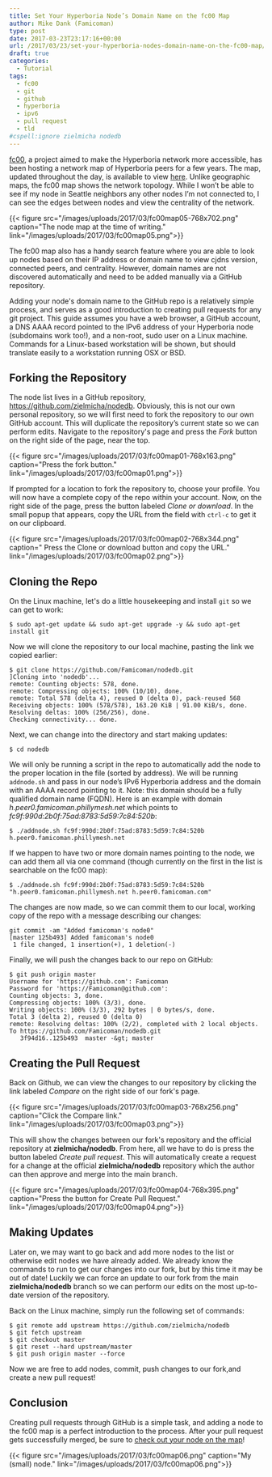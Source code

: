 ```yaml
---
title: Set Your Hyperboria Node’s Domain Name on the fc00 Map
author: Mike Dank (Famicoman)
type: post
date: 2017-03-23T23:17:16+00:00
url: /2017/03/23/set-your-hyperboria-nodes-domain-name-on-the-fc00-map/
draft: true
categories:
  - Tutorial
tags:
  - fc00
  - git
  - github
  - hyperboria
  - ipv6
  - pull request
  - tld
#cspell:ignore zielmicha nodedb
---
```

[fc00][1], a project aimed to make the Hyperboria network more accessible, has been hosting a network map of Hyperboria peers for a few years. The map, updated throughout the day, is available to view [here][2]. Unlike geographic maps, the fc00 map shows the network topology. While I won&#8217;t be able to see if my node in Seattle neighbors any other nodes I&#8217;m not connected to, I can see the edges between nodes and view the centrality of the network.

{{< figure src="/images/uploads/2017/03/fc00map05-768x702.png" caption="The node map at the time of writing." link="/images/uploads/2017/03/fc00map05.png">}}

The fc00 map also has a handy search feature where you are able to look up nodes based on their IP address or domain name to view cjdns version, connected peers, and centrality. However, domain names are not discovered automatically and need to be added manually via a GitHub repository.

Adding your node's domain name to the GitHub repo is a relatively simple process, and serves as a good introduction to creating pull requests for any git project. This guide assumes you have a web browser, a GitHub account, a DNS AAAA record pointed to the IPv6 address of your Hyperboria node (subdomains work too!), and a non-root, sudo user on a Linux machine. Commands for a Linux-based workstation will be shown, but should translate easily to a workstation running OSX or BSD.

## Forking the Repository

The node list lives in a GitHub repository, https://github.com/zielmicha/nodedb. Obviously, this is not our own personal repository, so we will first need to fork the repository to our own GitHub account. This will duplicate the repository&#8217;s current state so we can perform edits. Navigate to the repository's page and press the _Fork_ button on the right side of the page, near the top.

{{< figure src="/images/uploads/2017/03/fc00map01-768x163.png" caption="Press the fork button." link="/images/uploads/2017/03/fc00map01.png">}}

If prompted for a location to fork the repository to, choose your profile. You will now have a complete copy of the repo within your account. Now, on the right side of the page, press the button labeled _Clone or download_. In the small popup that appears, copy the URL from the field with `ctrl-c` to get it on our clipboard.

{{< figure src="/images/uploads/2017/03/fc00map02-768x344.png" caption=" Press the Clone or download button and copy the URL." link="/images/uploads/2017/03/fc00map02.png">}}

## Cloning the Repo

On the Linux machine, let's do a little housekeeping and install `git` so we can get to work:

```
$ sudo apt-get update && sudo apt-get upgrade -y && sudo apt-get install git
```

Now we will clone the repository to our local machine, pasting the link we copied earlier:

```
$ git clone https://github.com/Famicoman/nodedb.git
]Cloning into 'nodedb'...
remote: Counting objects: 578, done.
remote: Compressing objects: 100% (10/10), done.
remote: Total 578 (delta 4), reused 0 (delta 0), pack-reused 568
Receiving objects: 100% (578/578), 163.20 KiB | 91.00 KiB/s, done.
Resolving deltas: 100% (256/256), done.
Checking connectivity... done.
```

Next, we can change into the directory and start making updates:

```
$ cd nodedb
```

We will only be running a script in the repo to automatically add the node to the proper location in the file (sorted by address). We will be running `addnode.sh` and pass in our node&#8217;s IPv6 Hyperboria address and the domain with an AAAA record pointing to it. Note: this domain should be a fully qualified domain name (FQDN). Here is an example with domain _h.peer0.famicoman.phillymesh.net_ which points to _fc9f:990d:2b0f:75ad:8783:5d59:7c84:520b_:

```
$ ./addnode.sh fc9f:990d:2b0f:75ad:8783:5d59:7c84:520b h.peer0.famicoman.phillymesh.net
```

If we happen to have two or more domain names pointing to the node, we can add them all via one command (though currently on the first in the list is searchable on the fc00 map):

```
$ ./addnode.sh fc9f:990d:2b0f:75ad:8783:5d59:7c84:520b "h.peer0.famicoman.phillymesh.net h.peer0.famicoman.com"
```

The changes are now made, so we can commit them to our local, working copy of the repo with a message describing our changes:

```
git commit -am "Added famicoman's node0"
[master 125b493] Added famicoman's node0
 1 file changed, 1 insertion(+), 1 deletion(-)
 ```

Finally, we will push the changes back to our repo on GitHub:

```
$ git push origin master
Username for 'https://github.com': Famicoman
Password for 'https://Famicoman@github.com':
Counting objects: 3, done.
Compressing objects: 100% (3/3), done.
Writing objects: 100% (3/3), 292 bytes | 0 bytes/s, done.
Total 3 (delta 2), reused 0 (delta 0)
remote: Resolving deltas: 100% (2/2), completed with 2 local objects.
To https://github.com/Famicoman/nodedb.git
   3f94d16..125b493  master -&gt; master
```

## Creating the Pull Request

Back on Github, we can view the changes to our repository by clicking the link labeled _Compare_ on the right side of our fork's page.

{{< figure src="/images/uploads/2017/03/fc00map03-768x256.png" caption="Click the Compare link." link="/images/uploads/2017/03/fc00map03.png">}}

This will show the changes between our fork's repository and the official repository at **zielmicha/nodedb**. From here, all we have to do is press the button labeled _Create pull request_. This will automatically create a request for a change at the official **zielmicha/nodedb** repository which the author can then approve and merge into the main branch.

{{< figure src="/images/uploads/2017/03/fc00map04-768x395.png" caption="Press the button for Create Pull Request." link="/images/uploads/2017/03/fc00map04.png">}}

## Making Updates

Later on, we may want to go back and add more nodes to the list or otherwise edit nodes we have already added. We already know the commands to run to get our changes into our fork, but by this time it may be out of date! Luckily we can force an update to our fork from the main **zielmicha/nodedb** branch so we can perform our edits on the most up-to-date version of the repository.

Back on the Linux machine, simply run the following set of commands:

```
$ git remote add upstream https://github.com/zielmicha/nodedb
$ git fetch upstream
$ git checkout master
$ git reset --hard upstream/master
$ git push origin master --force
```

Now we are free to add nodes, commit, push changes to our fork,and create a new pull request!

## Conclusion

Creating pull requests through GitHub is a simple task, and adding a node to the fc00 map is a perfect introduction to the process. After your pull request gets successfully merged, be sure to [check out your node on the map][3]!

{{< figure src="/images/uploads/2017/03/fc00map06.png" caption="My (small) node." link="/images/uploads/2017/03/fc00map06.png">}}

 [1]: https://www.fc00.org/about
 [2]: https://www.fc00.org
 [3]: https://www.fc00.org/